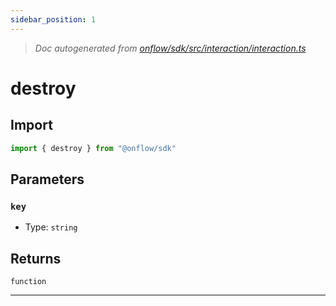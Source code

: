 ```yaml
---
sidebar_position: 1
---
```


> _Doc autogenerated from [onflow/sdk/src/interaction/interaction.ts](https://github.com/onflow/fcl-js/tree/master/packages/sdk/src/interaction/interaction.ts)_

# destroy


## Import

```typescript
import { destroy } from "@onflow/sdk"
```


## Parameters

### `key` 
- Type: `string`



## Returns

`function`


---